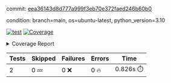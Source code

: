 commit: [eea36143d8d777a999f3eb70e372faed246b60b0](https://github.com/rcmdnk/python-template/tree/eea36143d8d777a999f3eb70e372faed246b60b0)

condition: branch=main, os=ubuntu-latest, python_version=3.10

[![test](https://github.com/rcmdnk/python-template/actions/workflows/test.yml/badge.svg)](https://github.com/rcmdnk/python-template/actions/runs/10240574259)
<a href="https://github.com/rcmdnk/python-template/blob/eea36143d8d777a999f3eb70e372faed246b60b0/README.md"><img alt="Coverage" src="https://img.shields.io/badge/Coverage-100%25-brightgreen.svg" /></a><details><summary>Coverage Report </summary><table><tr><th>File</th><th>Stmts</th><th>Miss</th><th>Cover</th></tr><tbody><tr><td><b>TOTAL</b></td><td><b>4</b></td><td><b>0</b></td><td><b>100%</b></td></tr></tbody></table></details>

| Tests | Skipped | Failures | Errors | Time |
| ----- | ------- | -------- | -------- | ------------------ |
| 2 | 0 :zzz: | 0 :x: | 0 :fire: | 0.826s :stopwatch: |

